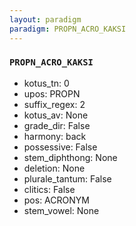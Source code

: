 ```yaml
---
layout: paradigm
paradigm: PROPN_ACRO_KAKSI
---
```

### ` PROPN_ACRO_KAKSI `


* kotus_tn: 0
* upos: PROPN
* suffix_regex: 2
* kotus_av: None
* grade_dir: False
* harmony: back
* possessive: False
* stem_diphthong: None
* deletion: None
* plurale_tantum: False
* clitics: False
* pos: ACRONYM
* stem_vowel: None
